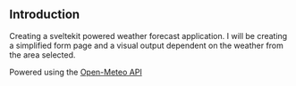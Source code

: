 ## Introduction

Creating a sveltekit powered weather forecast application.
I will be creating a simplified form page and a visual output dependent on the weather from the area selected.

Powered using the [Open-Meteo API](https://open-meteo.com/)
